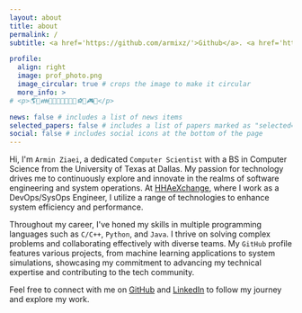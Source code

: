 ```yaml
---
layout: about
title: about
permalink: /
subtitle: <a href='https://github.com/armixz/'>Github</a>. <a href='https://www.linkedin.com/in/armin-ziaei-9594748b/'>LinkedIn</a>. <a href='mailto:armin.ziaei.tech@gmail.com'>Contact</a>

profile:
  align: right
  image: prof_photo.png
  image_circular: true # crops the image to make it circular
  more_info: >
# <p>🌎🌳👪👨‍💻💾📐🧪🔑🍦⚽🏓🎮🎹</p>

news: false # includes a list of news items
selected_papers: false # includes a list of papers marked as "selected={true}"
social: false # includes social icons at the bottom of the page
---
```

Hi, I'm `Armin Ziaei`, a dedicated `Computer Scientist` with a BS in Computer Science from the University of Texas at Dallas. My passion for technology drives me to continuously explore and innovate in the realms of software engineering and system operations. At [HHAeXchange](https://www.hhaexchange.com/), where I work as a DevOps/SysOps Engineer, I utilize a range of technologies to enhance system efficiency and performance.

Throughout my career, I've honed my skills in multiple programming languages such as `C/C++`, `Python`, and `Java`. I thrive on solving complex problems and collaborating effectively with diverse teams. My `GitHub` profile features various projects, from machine learning applications to system simulations, showcasing my commitment to advancing my technical expertise and contributing to the tech community.

Feel free to connect with me on [GitHub](https://github.com/armixz/) and [LinkedIn](https://www.linkedin.com/in/armin-ziaei-9594748b/) to follow my journey and explore my work.